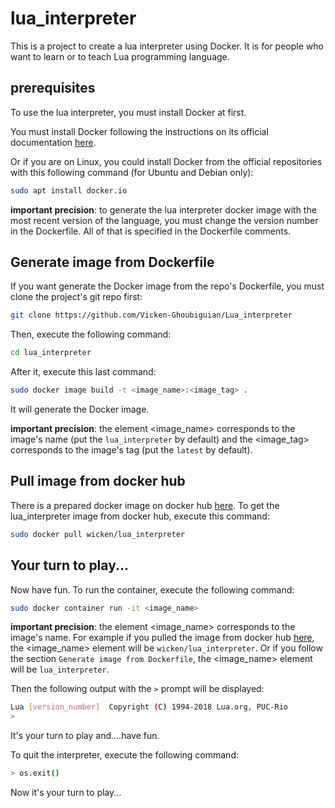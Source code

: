 # lua_interpreter

This is a project to create a lua interpreter using Docker.
It is for people who want to learn or to teach Lua programming language.

## prerequisites

To use the lua interpreter, you must install Docker at first.

You must install Docker following the instructions on its official documentation [here](https://docs.docker.com/get-docker/).

Or if you are on Linux, you could install Docker from the official repositories with this following command (for Ubuntu and Debian only):

```bash
sudo apt install docker.io
```
__important precision__: to generate the lua interpreter docker image with the most recent version of the language, you must change the version number in the Dockerfile. All of that is specified in the Dockerfile comments.

## Generate image from Dockerfile

If you want generate the Docker image from the repo's Dockerfile, you must clone the project's git repo first:

```bash
git clone https://github.com/Vicken-Ghoubiguian/Lua_interpreter
```
Then, execute the following command:

```bash
cd lua_interpreter
```
After it, execute this last command:

```bash
sudo docker image build -t <image_name>:<image_tag> .
```
It will generate the Docker image.

__important precision__: the element <image_name> corresponds to the image's name (put the `lua_interpreter` by default) and the <image_tag> corresponds to the image's tag (put the `latest` by default).

## Pull image from docker hub

There is a prepared docker image on docker hub [here](https://hub.docker.com/r/wicken/lua_interpreter).
To get the lua_interpreter image from docker hub, execute this command:

```bash
sudo docker pull wicken/lua_interpreter
```
## Your turn to play...

Now have fun.
To run the container, execute the following command:

```bash
sudo docker container run -it <image_name>
```
__important precision__: the element <image_name> corresponds to the image's name.
For example if you pulled the image from docker hub [here](https://hub.docker.com/r/wicken/lua_interpreter), the <image_name> element will be `wicken/lua_interpreter`.
Or if you follow the section `Generate image from Dockerfile`, the <image_name> element will be `lua_interpreter`.

Then the following output with the `>` prompt will be displayed:

```bash
Lua [version_number]  Copyright (C) 1994-2018 Lua.org, PUC-Rio
>
```
It's your turn to play and....have fun.

To quit the interpreter, execute the following command:

```bash
> os.exit()
```
Now it's your turn to play...

